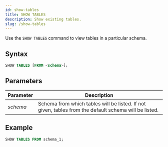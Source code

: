 ```yaml
---
id: show-tables
title: SHOW TABLES
description: Show existing tables.
slug: /show-tables
---
```


Use the `SHOW TABLES` command to view tables in a particular schema.

## Syntax

```sql
SHOW TABLES [FROM <schema>];
```
## Parameters
|Parameter   | Description           |
|---------------------------|-----------------------|
|*schema*                   |Schema from which tables will be listed. If not given, tables from the default schema will be listed.|


## Example
```sql
SHOW TABLES FROM schema_1;
```